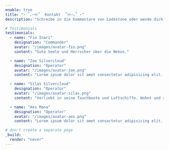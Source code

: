 ```yaml
---
enable: true
title: "⋆ ˚｡⋆୨୧˚  Kontakt  ˚୨୧⋆｡˚ ⋆"
description: "Schreibe in die Kommentare von Lodestone oder wende dich ingame an uns und wir laden dich zu einem Kennenlerngespräch auf unseren Discord ein."

# Testimonials
testimonials:
  - name: "Fio Inari"
    designation: "Commander"
    avatar: "/images/avatar-fio.png"
    content: "Gute Seele und Herrscher über die Nekos."

  - name: "Zoe Silvercloud"
    designation: "Operator"
    avatar: "/images/avatar-zoe.png"
    content: "Lorem ipsum dolor sit amet consectetur adipisicing elit. Qui iusto illo molestias, assumenda expedita commodi inventore non itaque molestiae voluptatum dolore, facilis sapiente, repellat veniam."

  - name: "Silas Silvercloud"
    designation: "Operator"
    avatar: "/images/avatar-silas.png"
    content: "Verliebt in seine Tauchboote und Luftschiffe. Wohnt und schläft in der Werkstatt. Bittet darum ihn ab und an zu besuchen sowie Essen mitzubringen."

  - name: "Aes Mana"
    designation: "Operator"
    avatar: "/images/avatar-aes.png"
    content: "Lorem ipsum dolor sit amet consectetur adipisicing elit. Qui iusto illo molestias, assumenda expedita commodi inventore non itaque molestiae voluptatum dolore, facilis sapiente, repellat veniam."

# don't create a separate page
_build:
  render: "never"
---
```

